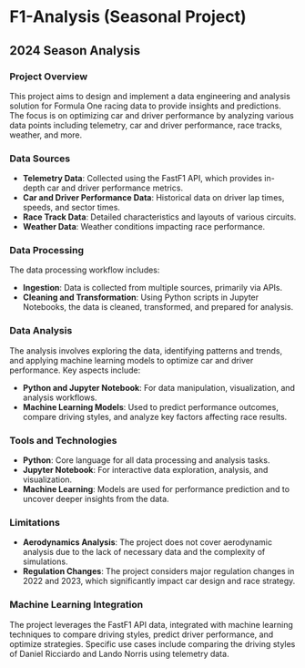 # F1-Analysis (Seasonal Project)

## 2024 Season Analysis

### Project Overview
This project aims to design and implement a data engineering and analysis solution for Formula One racing data to provide insights and predictions. The focus is on optimizing car and driver performance by analyzing various data points including telemetry, car and driver performance, race tracks, weather, and more.

### Data Sources
- **Telemetry Data**: Collected using the FastF1 API, which provides in-depth car and driver performance metrics.
- **Car and Driver Performance Data**: Historical data on driver lap times, speeds, and sector times.
- **Race Track Data**: Detailed characteristics and layouts of various circuits.
- **Weather Data**: Weather conditions impacting race performance.

### Data Processing
The data processing workflow includes:
- **Ingestion**: Data is collected from multiple sources, primarily via APIs.
- **Cleaning and Transformation**: Using Python scripts in Jupyter Notebooks, the data is cleaned, transformed, and prepared for analysis.

### Data Analysis
The analysis involves exploring the data, identifying patterns and trends, and applying machine learning models to optimize car and driver performance. Key aspects include:
- **Python and Jupyter Notebook**: For data manipulation, visualization, and analysis workflows.
- **Machine Learning Models**: Used to predict performance outcomes, compare driving styles, and analyze key factors affecting race results.

### Tools and Technologies
- **Python**: Core language for all data processing and analysis tasks.
- **Jupyter Notebook**: For interactive data exploration, analysis, and visualization.
- **Machine Learning**: Models are used for performance prediction and to uncover deeper insights from the data.

### Limitations
- **Aerodynamics Analysis**: The project does not cover aerodynamic analysis due to the lack of necessary data and the complexity of simulations.
- **Regulation Changes**: The project considers major regulation changes in 2022 and 2023, which significantly impact car design and race strategy.

### Machine Learning Integration
The project leverages the FastF1 API data, integrated with machine learning techniques to compare driving styles, predict driver performance, and optimize strategies. Specific use cases include comparing the driving styles of Daniel Ricciardo and Lando Norris using telemetry data.


